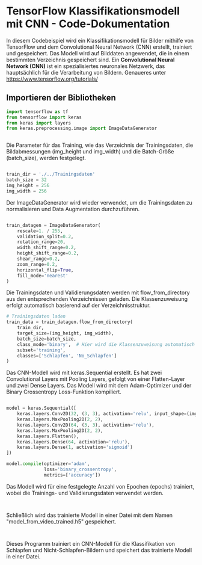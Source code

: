 # TensorFlow Klassifikationsmodell mit CNN - Code-Dokumentation

In diesem Codebeispiel wird ein Klassifikationsmodell für Bilder mithilfe von TensorFlow und dem Convolutional Neural Network (CNN) erstellt, trainiert und gespeichert. Das Modell wird auf Bilddaten angewendet, die in einem bestimmten Verzeichnis gespeichert sind.
Ein **Convolutional Neural Network (CNN)** ist ein spezialisiertes neuronales Netzwerk, das hauptsächlich für die Verarbeitung von Bildern. Genaueres unter https://www.tensorflow.org/tutorials/

## Importieren der Bibliotheken

```python
import tensorflow as tf
from tensorflow import keras
from keras import layers
from keras.preprocessing.image import ImageDataGenerator



```

Die Parameter für das Training, wie das Verzeichnis der Trainingsdaten, die Bildabmessungen (img_height und img_width) und die Batch-Größe (batch_size), werden festgelegt.

```python

train_dir = './../Trainingsdaten'
batch_size = 32
img_height = 256
img_width = 256

```

Der ImageDataGenerator wird wieder verwendet, um die Trainingsdaten zu normalisieren und Data Augmentation durchzuführen.

```python

train_datagen = ImageDataGenerator(
    rescale=1. / 255,
    validation_split=0.2,
    rotation_range=20,
    width_shift_range=0.2,
    height_shift_range=0.2,
    shear_range=0.2,
    zoom_range=0.2,
    horizontal_flip=True,
    fill_mode='nearest'
)

```

Die Trainingsdaten und Validierungsdaten werden mit flow_from_directory aus den entsprechenden Verzeichnissen geladen. Die Klassenzuweisung erfolgt automatisch basierend auf der Verzeichnisstruktur.

```python
# Trainingsdaten laden
train_data = train_datagen.flow_from_directory(
    train_dir,
    target_size=(img_height, img_width),
    batch_size=batch_size,
    class_mode='binary',  # Hier wird die Klassenzuweisung automatisch wegen der Verzeichnissstruktur vorgenommen
    subset='training',
    classes=['Schlapfen', 'No_Schlapfen']
)


```

Das CNN-Modell wird mit keras.Sequential erstellt. Es hat zwei Convolutional Layers mit Pooling Layers, gefolgt von einer Flatten-Layer und zwei Dense Layers. Das Modell wird mit dem Adam-Optimizer und der Binary Crossentropy Loss-Funktion kompiliert.


```python

model = keras.Sequential([
    keras.layers.Conv2D(32, (3, 3), activation='relu', input_shape=(img_height, img_width, 3)),
    keras.layers.MaxPooling2D(2, 2),
    keras.layers.Conv2D(64, (3, 3), activation='relu'),
    keras.layers.MaxPooling2D(2, 2),
    keras.layers.Flatten(),
    keras.layers.Dense(64, activation='relu'),
    keras.layers.Dense(1, activation='sigmoid')
])

model.compile(optimizer='adam',
              loss='binary_crossentropy',
              metrics=['accuracy'])

```

Das Modell wird für eine festgelegte Anzahl von Epochen (epochs) trainiert, wobei die Trainings- und Validierungsdaten verwendet werden.


```python



```

Schließlich wird das trainierte Modell in einer Datei mit dem Namen "model_from_video_trained.h5" gespeichert.


```python



```

Dieses Programm trainiert ein CNN-Modell für die Klassifikation von Schlapfen und Nicht-Schlapfen-Bildern und speichert das trainierte Modell in einer Datei. 
